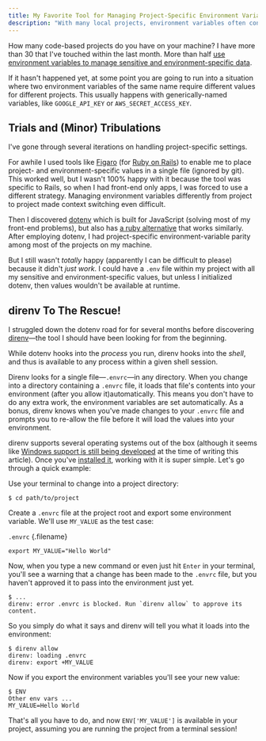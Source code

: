 ```yaml
---
title: My Favorite Tool for Managing Project-Specific Environment Variables
description: "With many local projects, environment variables often conflict with one another. I tried several tools before landing on my favorite for managing project-specific values."
---
```


How many code-based projects do you have on your machine? I have more than 30 that I've touched within the last month. More than half [use environment variables to manage sensitive and environment-specific data](/when-to-use-environment-variables.html).

If it hasn't happened yet, at some point you are going to run into a situation where two environment variables of the same name require different values for different projects. This usually happens with generically-named variables, like `GOOGLE_API_KEY` or `AWS_SECRET_ACCESS_KEY`.

## Trials and (Minor) Tribulations

I've gone through several iterations on handling project-specific settings.

For awhile I used tools like [Figaro](https://github.com/laserlemon/figaro) (for [Ruby on Rails](https://rubyonrails.org/)) to enable me to place project- and environment-specific values in a single file (ignored by git). This worked well, but I wasn't 100% happy with it because the tool was specific to Rails, so when I had front-end only apps, I was forced to use a different strategy. Managing environment variables differently from project to project made context switching even difficult.

Then I discovered [dotenv](https://www.npmjs.com/package/dotenv) which is built for JavaScript (solving most of my front-end problems), but also has [a ruby alternative](https://github.com/bkeepers/dotenv) that works similarly. After employing dotenv, I had project-specific environment-variable parity among most of the projects on my machine.

But I still wasn't _totally_ happy (apparently I can be difficult to please) because it didn't _just work_. I could have a `.env` file within my project with all my sensitive and environment-specific values, but unless I initialized dotenv, then values wouldn't be available at runtime.

## direnv To The Rescue!

I struggled down the dotenv road for for several months before discovering [direnv](https://direnv.net/)—the tool I should have been looking for from the beginning.

While dotenv hooks into the _process_ you run, direnv hooks into the _shell_, and thus is available to any process within a given shell session.

Direnv looks for a single file—`.envrc`—in any directory. When you change into a directory containing a `.envrc` file, it loads that file's contents into your environment (after you allow it)automatically. This means you don't have to do any extra work, the environment variables are set automatically. As a bonus, direnv knows when you've made changes to your `.envrc` file and prompts you to re-allow the file before it will load the values into your environment.

direnv supports several operating systems out of the box (although it seems like [Windows support is still being developed](https://github.com/direnv/direnv/issues/343) at the time of writing this article). Once you've [installed it](https://direnv.net/), working with it is super simple. Let's go through a quick example:

Use your terminal to change into a project directory:

    $ cd path/to/project

Create a `.envrc` file at the project root and export some environment variable. We'll use `MY_VALUE` as the test case:

`.envrc` {.filename}

```shell
export MY_VALUE="Hello World"
```

Now, when you type a new command or even just hit `Enter` in your terminal, you'll see a warning that a change has been made to the `.envrc` file, but you haven't approved it to pass into the environment just yet.

    $ ...
    direnv: error .envrc is blocked. Run `direnv allow` to approve its content.

So you simply do what it says and direnv will tell you what it loads into the environment:

    $ direnv allow
    direnv: loading .envrc
    direnv: export +MY_VALUE

Now if you export the environment variables you'll see your new value:

    $ ENV
    Other env vars ...
    MY_VALUE=Hello World

That's all you have to do, and now `ENV['MY_VALUE']` is available in your project, assuming you are running the project from a terminal session!
